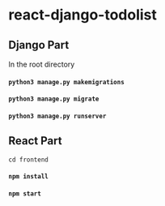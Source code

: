 # react-django-todolist

## Django Part

In the root directory
#### `python3 manage.py makemigrations`
#### `python3 manage.py migrate`
#### `python3 manage.py runserver`

## React Part

```
cd frontend
```
#### `npm install`
#### `npm start`

